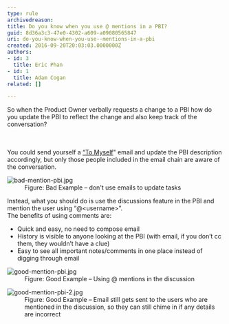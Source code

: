 ```yaml
---
type: rule
archivedreason: 
title: Do you know when you use @ mentions in a PBI?
guid: 8d36a3c3-47e0-4302-a609-a09080565847
uri: do-you-know-when-you-use--mentions-in-a-pbi
created: 2016-09-20T20:03:03.0000000Z
authors:
- id: 3
  title: Eric Phan
- id: 1
  title: Adam Cogan
related: []

---
```



So when the Product Owner verbally requests a change to a PBI how do you update the PBI to reflect the change and also keep track of the conversation?<br>
<br><excerpt class='endintro'></excerpt><br>
<p>You could send yourself a <a href="/_layouts/15/FIXUPREDIRECT.ASPX?WebId=3dfc0e07-e23a-4cbb-aac2-e778b71166a2&amp;TermSetId=07da3ddf-0924-4cd2-a6d4-a4809ae20160&amp;TermId=5c16d531-007d-49ef-8acc-b26596e13e84">“To Myself</a>&quot; email and update the PBI description accordingly, but only those people included in the email chain are aware of the conversation. <br></p><dl class="badImage"><dt><img src="/PublishingImages/bad-mention-pbi.jpg" alt="bad-mention-pbi.jpg" /></dt><dd>Figure&#58; Bad Example – don'​t use emails to update tasks</dd></dl><p>Instead, what you should do is use the discussions feature in the PBI and mention the user using “@&lt;username&gt;”.&#160;<br>The benefits of using comments are&#58;<br>
   </p><ul><li>Quick and easy, no need to compose email<br></li><li>History is visible to anyone looking at the PBI (with email, if you don’t cc them, they wouldn’t have a clue)<br></li><li>Easy to see all important notes/comments in one place instead of digging through email<br></li></ul><dl class="goodImage"><dt><img src="/PublishingImages/good-mention-pbi.jpg" alt="good-mention-pbi.jpg" /></dt><dd>Figure&#58; Good Example – Using @ mentions in the discussion</dd></dl><dl class="goodImage"><dt><img src="/PublishingImages/good-mention-pbi-2.jpg" alt="good-mention-pbi-2.jpg" /></dt><dd>Figure&#58; Good Example – Email still gets sent to the users who are mentioned in the discussion, so they can still chime in if any details are incorrect</dd></dl>


